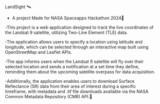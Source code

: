 LandSight 🛰️ 
- A project Made for NASA Spaceapps Hackathon 2024🌌

-This project is a web application designed to track the live coordinates of the Landsat 9 satellite, utilizing Two-Line Element (TLE) data.

-The application allows users to specify a location using latitude and longitude, which can be selected through an interactive map built using OpenStreetMap and Leaflet APIs. 

-The app informs users when the Landsat 9 satellite will fly over their selected location and sends a notification at a set time they define, reminding them about the upcoming satellite overpass for data acquisition.

-Additionally, the application enables users to download Surface Reflectance (SR) data from their area of interest during a specific timeframe, with metadata and .tif file downloads available via the NASA Common Metadata Repository (CMR) API.🔭